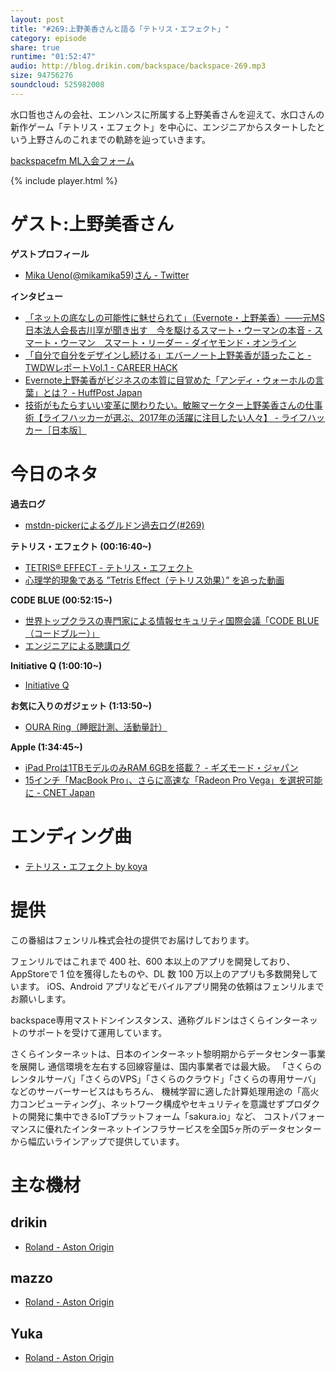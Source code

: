 ```yaml
---
layout: post
title: "#269:上野美香さんと語る「テトリス・エフェクト」"
category: episode
share: true
runtime: "01:52:47"
audio: http://blog.drikin.com/backspace/backspace-269.mp3
size: 94756276
soundcloud: 525982008
---
```


水口哲也さんの会社、エンハンスに所属する上野美香さんを迎えて、水口さんの新作ゲーム「テトリス・エフェクト」を中心に、エンジニアからスタートしたという上野さんのこれまでの軌跡を辿っていきます。

[backspacefm ML入会フォーム](http://backspace.us11.list-manage.com/subscribe?u=09c933bd3997c1d16dbed156a&id=84b6529b91)

{% include player.html %}


# ゲスト:上野美香さん
**ゲストプロフィール**
* [Mika Ueno(@mikamika59)さん - Twitter](http://twitter.com/mikamika59)

**インタビュー**
* [「ネットの底なしの可能性に魅せられて」（Evernote・上野美香）――元MS日本法人会長古川享が聞き出す　今を駆けるスマート・ウーマンの本音 - スマート・ウーマン　スマート・リーダー - ダイヤモンド・オンライン](http://diamond.jp/articles/-/25389)
* [「自分で自分をデザインし続ける」エバーノート上野美香が語ったこと - TWDWレポートVol.1 - CAREER HACK](https://careerhack.en-japan.com/report/detail/415)
* [Evernote上野美香がビジネスの本質に目覚めた「アンディ・ウォーホルの言葉」とは？ - HuffPost Japan](www.huffingtonpost.jp/careerhack-enjapan/career-hack-evernote_b_8859208.html)
* [技術がもたらすいい変革に関わりたい。敏腕マーケター上野美香さんの仕事術【ライフハッカーが選ぶ、2017年の活躍に注目したい人々】 - ライフハッカー［日本版］](https://www.lifehacker.jp/2017/01/170111_how2017_ueno.html)

# 今日のネタ
**過去ログ**
* [mstdn-pickerによるグルドン過去ログ(#269)](https://rbtnn.github.io/mstdn-picker/?instance=mstdn.guru&since_id=101010833757297120&max_id=101011381322652604)

**テトリス・エフェクト (00:16:40~)**
* [TETRIS® EFFECT - テトリス・エフェクト](https://www.tetriseffect.game/ja/)
* [心理学的現象である ”Tetris Effect（テトリス効果）” を追った動画](https://www.youtube.com/watch?v=ghxe_qRKVvU)

**CODE BLUE (00:52:15~)**
* [世界トップクラスの専門家による情報セキュリティ国際会議「CODE BLUE（コードブルー）」](https://codeblue.jp/2018/)
* [エンジニアによる聴講ログ](https://dev.classmethod.jp/series/code-blue/)

**Initiative Q (1:00:10~)**
* [Initiative Q](https://initiativeq.com/)

**お気に入りのガジェット (1:13:50~)**
* [OURA Ring（睡眠計測、活動量計）](https://ouraring.com/)

**Apple (1:34:45~)**
* [iPad Proは1TBモデルのみRAM 6GBを搭載？ - ギズモード・ジャパン](https://www.gizmodo.jp/2018/10/ipad-pro-1-tb-ram-6gb.html)
* [15インチ「MacBook Pro」、さらに高速な「Radeon Pro Vega」を選択可能に - CNET Japan](https://japan.cnet.com/article/35127860/)

# エンディング曲
* [テトリス・エフェクト by koya](https://soundcloud.com/koya/stabquudsdzs)

# 提供

この番組はフェンリル株式会社の提供でお届けしております。

フェンリルではこれまで 400 社、600 本以上のアプリを開発しており、AppStoreで 1 位を獲得したものや、DL 数 100 万以上のアプリも多数開発しています。
iOS、Android アプリなどモバイルアプリ開発の依頼はフェンリルまでお願いします。

backspace専用マストドンインスタンス、通称グルドンはさくらインターネットのサポートを受けて運用しています。

さくらインターネットは、日本のインターネット黎明期からデータセンター事業を展開し
通信環境を左右する回線容量は、国内事業者では最大級。
「さくらのレンタルサーバ」「さくらのVPS」「さくらのクラウド」「さくらの専用サーバ」などのサーバーサービスはもちろん、
機械学習に適した計算処理用途の「高火力コンピューティング」、ネットワーク構成やセキュリティを意識せずプロダクトの開発に集中できるIoTプラットフォーム「sakura.io」など、
コストパフォーマンスに優れたインターネットインフラサービスを全国5ヶ所のデータセンターから幅広いラインアップで提供しています。

# 主な機材

## drikin
* [Roland - Aston Origin](http://amzn.asia/1OwAZ0w)

## mazzo
* [Roland - Aston Origin](http://amzn.asia/1OwAZ0w)

## Yuka
* [Roland - Aston Origin](http://amzn.asia/1OwAZ0w)
